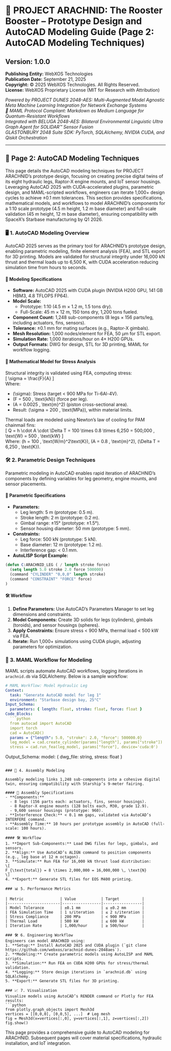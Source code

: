 # 🚀 PROJECT ARACHNID: The Rooster Booster – Prototype Design and AutoCAD Modeling Guide (Page 2: AutoCAD Modeling Techniques)

## Version: 1.0.0  
**Publishing Entity:** WebXOS Technologies  
**Publication Date:** September 21, 2025  
**Copyright:** © 2025 WebXOS Technologies. All Rights Reserved.  
**License:** WebXOS Proprietary License (MIT for Research with Attribution)  

*Powered by PROJECT DUNES 2048-AES: Multi-Augmented Model Agnostic Meta Machine Learning Integration for Network Exchange Systems*  
*🐪 MAML Protocol Compliant: Markdown as Medium Language for Quantum-Resistant Workflows*  
*Integrated with BELUGA 2048-AES: Bilateral Environmental Linguistic Ultra Graph Agent for SOLIDAR™ Sensor Fusion*  
*GLASTONBURY 2048 Suite SDK: PyTorch, SQLAlchemy, NVIDIA CUDA, and Qiskit Orchestration*  

---

## 📜 Page 2: AutoCAD Modeling Techniques  

This page details the AutoCAD modeling techniques for PROJECT ARACHNID’s prototype design, focusing on creating precise digital twins of its eight hydraulic legs, Raptor-X engine mounts, and IoT sensor housings. Leveraging AutoCAD 2025 with CUDA-accelerated plugins, parametric design, and MAML-scripted workflows, engineers can iterate 1,000+ design cycles to achieve ±0.1 mm tolerances. This section provides specifications, mathematical models, and workflows to model ARACHNID’s components for a 1:10 scale prototype (4.5 m height, 1.2 m base diameter) and full-scale validation (45 m height, 12 m base diameter), ensuring compatibility with SpaceX’s Starbase manufacturing by Q1 2026.

### 🖥️ 1. AutoCAD Modeling Overview  

AutoCAD 2025 serves as the primary tool for ARACHNID’s prototype design, enabling parametric modeling, finite element analysis (FEA), and STL export for 3D printing. Models are validated for structural integrity under 16,000 kN thrust and thermal loads up to 6,500 K, with CUDA acceleration reducing simulation time from hours to seconds.

#### 📏 Modeling Specifications  
- **Software:** AutoCAD 2025 with CUDA plugin (NVIDIA H200 GPU, 141 GB HBM3, 4.8 TFLOPS FP64).  
- **Model Scale:**  
  - Prototype: 1:10 (4.5 m × 1.2 m, 1.5 tons dry).  
  - Full-Scale: 45 m × 12 m, 150 tons dry, 1,200 tons fueled.  
- **Component Count:** 1,248 sub-components (8 legs × 156 parts/leg, including actuators, fins, sensors).  
- **Tolerance:** ±0.1 mm for mating surfaces (e.g., Raptor-X gimbals).  
- **Mesh Resolution:** 1,000 nodes/element for FEA, 50 µm for STL export.  
- **Simulation Rate:** 1,000 iterations/hour on 4× H200 GPUs.  
- **Output Formats:** DWG for design, STL for 3D printing, MAML for workflow logging.  

#### 🔢 Mathematical Model for Stress Analysis  
Structural integrity is validated using FEA, computing stress:  
\[
\sigma = \frac{F}{A}
\]  
Where:  
- \(\sigma\): Stress (target < 900 MPa for Ti-6Al-4V).  
- \(F = 500 \, \text{kN}\) (force per leg).  
- \(A = 0.0025 \, \text{m}^2\) (piston cross-sectional area).  
- Result: \(\sigma = 200 \, \text{MPa}\), within material limits.  

Thermal loads are modeled using Newton’s law of cooling for PAM chainmail fins:  
\[
Q = h \cdot A \cdot \Delta T = 100 \times 0.8 \times 6,250 = 500,000 \, \text{W} = 500 \, \text{kW}
\]  
Where: \(h = 100 \, \text{W/m}^2\text{K}\), \(A = 0.8 \, \text{m}^2\), \(\Delta T = 6,250 \, \text{K}\).  

### 🛠️ 2. Parametric Design Techniques  

Parametric modeling in AutoCAD enables rapid iteration of ARACHNID’s components by defining variables for leg geometry, engine mounts, and sensor placements.

#### 📏 Parametric Specifications  
- **Parameters:**  
  - Leg length: 5 m (prototype: 0.5 m).  
  - Stroke length: 2 m (prototype: 0.2 m).  
  - Gimbal range: ±15° (prototype: ±1.5°).  
  - Sensor housing diameter: 50 mm (prototype: 5 mm).  
- **Constraints:**  
  - Leg force: 500 kN (prototype: 5 kN).  
  - Base diameter: 12 m (prototype: 1.2 m).  
  - Interference gap: < 0.1 mm.  
- **AutoLISP Script Example:**  
```lisp
(defun C:ARACHNID_LEG ( / length stroke force)
  (setq length 5.0 stroke 2.0 force 500000)
  (command "CYLINDER" "0,0,0" length stroke)
  (command "CONSTRAINT" "FORCE" force)
)
```

#### 🛠️ Workflow  
1. **Define Parameters:** Use AutoCAD’s Parameters Manager to set leg dimensions and constraints.  
2. **Model Components:** Create 3D solids for legs (cylinders), gimbals (toroids), and sensor housings (spheres).  
3. **Apply Constraints:** Ensure stress < 900 MPa, thermal load < 500 kW via FEA.  
4. **Iterate:** Run 1,000+ simulations using CUDA plugin, adjusting parameters for optimization.  

### 📜 3. MAML Workflow for Modeling  

MAML scripts automate AutoCAD workflows, logging iterations in `arachnid.db` via SQLAlchemy. Below is a sample workflow:  

```yaml
# MAML Workflow: Model Hydraulic Leg
Context:
  task: "Generate AutoCAD model for leg 1"
  environment: "Starbase design bay, 25°C"
Input_Schema:
  parameters: { length: float, stroke: float, force: float }
Code_Blocks:
  ```python
  from autocad import AutoCAD
  import torch
  cad = AutoCAD()
  params = {"length": 5.0, "stroke": 2.0, "force": 500000.0}
  leg_model = cad.create_cylinder(params["length"], params["stroke"])
  stress = cad.run_fea(leg_model, params["force"], device='cuda:0')
  ```
Output_Schema:
  model: { dwg_file: string, stress: float }
```

### 📡 4. Assembly Modeling  

Assembly modeling links 1,248 sub-components into a cohesive digital twin, ensuring compatibility with Starship’s 9-meter fairing.

#### 📏 Assembly Specifications  
- **Components:**  
  - 8 legs (156 parts each: actuators, fins, sensor housings).  
  - 8 Raptor-X engine mounts (128 bolts each, M30, grade 12.9).  
  - 9,600 sensor housings (prototype: 960).  
- **Interference Check:** < 0.1 mm gaps, validated via AutoCAD’s INTERFERE command.  
- **Assembly Time:** 10 hours per prototype assembly in AutoCAD (full-scale: 100 hours).  

#### 🛠️ Workflow  
1. **Import Sub-Components:** Load DWG files for legs, gimbals, and sensors.  
2. **Align:** Use AutoCAD’s ALIGN command to position components (e.g., leg base at 12 m octagon).  
3. **Simulate:** Run FEA for 16,000 kN thrust load distribution:  
\[
F_{\text{total}} = 8 \times 2,000,000 = 16,000,000 \, \text{N}
\]  
4. **Export:** Generate STL files for EOS M400 printing.  

### 📊 5. Performance Metrics  

| Metric                | Value           | Target          |
|-----------------------|-----------------|-----------------|
| Model Tolerance       | ±0.1 mm         | ≤ ±0.2 mm       |
| FEA Simulation Time   | 1 s/iteration   | ≤ 2 s/iteration |
| Stress Compliance     | 200 MPa         | < 900 MPa       |
| Thermal Load          | 500 kW          | ≤ 600 kW        |
| Iteration Rate        | 1,000/hour      | ≥ 500/hour      |

### 🛠️ 6. Engineering Workflow  
Engineers can model ARACHNID using:  
1. **Setup:** Install AutoCAD 2025 and CUDA plugin (`git clone https://github.com/webxos/arachnid-dunes-2048aes`).  
2. **Modeling:** Create parametric models using AutoLISP and MAML scripts.  
3. **Simulation:** Run FEA on CUDA H200 GPUs for stress/thermal validation.  
4. **Logging:** Store design iterations in `arachnid.db` using SQLAlchemy.  
5. **Export:** Generate STL files for 3D printing.  

### 📈 7. Visualization  
Visualize models using AutoCAD’s RENDER command or Plotly for FEA results:  
```python
from plotly.graph_objects import Mesh3d
vertices = [[0,0,0], [0,0,5], ...]  # Leg mesh
fig = Mesh3d(x=vertices[:,0], y=vertices[:,1], z=vertices[:,2])
fig.show()
```

This page provides a comprehensive guide to AutoCAD modeling for ARACHNID. Subsequent pages will cover material specifications, hydraulic installation, and IoT integration.